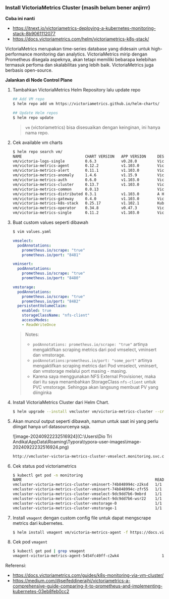 ### Install VictoriaMetrics Cluster (masih belum bener anjirrr)

**Coba ini nanti**
- https://itnext.io/victoriametrics-deploying-a-kubernetes-monitoring-stack-8b9061112077
- https://docs.victoriametrics.com/helm/victoriametrics-k8s-stack/

  
VictoriaMetrics merupakan time-series database yang didesain untuk high-performance monitoring dan analytics. VictoriaMetrics mirip dengan Prometheus disegala aspeknya, akan tetapi memiliki bebarapa kelebihan termasuk perfoma dan skalabilitas yang lebih baik. VictoriaMetrics juga berbasis open-source.

**Jalankan di Node Control Plane**

1. Tambahkan VictoriaMetrics Helm Repository lalu update repo

   ```bash
   ## Add VM repo
   $ helm repo add vm https://victoriametrics.github.io/helm-charts/
   
   ## Update Helm repos
   $ helm repo update
   ```

   > `vm` (victoriametrics) bisa disesuaikan dengan keinginan, ini hanya nama repo.

2. Cek available vm charts

   ```bash
   $ helm repo search vm/
   NAME                            CHART VERSION   APP VERSION     DESCRIPTION 
   vm/victoria-logs-single         0.6.3           v0.28.0         Victoria Logs Single version - high-performance...
   vm/victoria-metrics-agent       0.12.2          v1.103.0        Victoria Metrics Agent - collects metrics from ...
   vm/victoria-metrics-alert       0.11.1          v1.103.0        Victoria Metrics Alert - executes a list of giv...
   vm/victoria-metrics-anomaly     1.4.6           v1.15.9         Victoria Metrics Anomaly Detection - a service ...
   vm/victoria-metrics-auth        0.6.0           v1.103.0        Victoria Metrics Auth - is a simple auth proxy ...
   vm/victoria-metrics-cluster     0.13.7          v1.103.0        Victoria Metrics Cluster version - high-perform...
   vm/victoria-metrics-common      0.0.13                          Victoria Metrics Common - contains shared templ...
   vm/victoria-metrics-distributed 0.3.1           v1.103.0        A Helm chart for Running VMCluster on Multiple ...
   vm/victoria-metrics-gateway     0.4.0           v1.103.0        Victoria Metrics Gateway - Auth & Rate-Limittin...
   vm/victoria-metrics-k8s-stack   0.25.17         v1.102.1        Kubernetes monitoring on VictoriaMetrics stack....
   vm/victoria-metrics-operator    0.34.8          v0.47.3         Victoria Metrics Operator                         
   vm/victoria-metrics-single      0.11.2          v1.103.0        Victoria Metrics Single version - high-performa...
   ```

3. Buat custom values seperti dibawah

   ```bash
   $ vim values.yaml
   ```

   ```yaml
   vmselect:
     podAnnotations:
       prometheus.io/scrape: "true"
       prometheus.io/port: "8481"
   
   vminsert:
     podAnnotations:
       prometheus.io/scrape: "true"
       prometheus.io/port: "8480"
   
   vmstorage:
     podAnnotations:
       prometheus.io/scrape: "true"
       prometheus.io/port: "8482"
     persistentVolumeClaim:
       enabled: true
       storageClassName: "nfs-client"
       accessModes:
       - ReadWriteOnce
   
   ```

   > Notes:
   >
   > - `podAnnotations: prometheus.io/scrape: "true"` artinya mengaktifkan scraping metrics dari pod vmselect, vminsert dan vmstorage.
   > - `podAnnotations:prometheus.io/port: "some_port"` artinya mengaktifkan scraping metrics dari Pod vmselect, vminsert, dan vmstorage melalui port masing - masing.
   > - Karena saya menggunakan NFS External Provisioner, maka dari itu saya menambahkan StorageClass `nfs-client` untuk PVC vmstorage. Sehingga akan langsung membuat PV yang diinginka

4. Install VictoriaMetrics Cluster dari Helm Chart.

   ```bash
   $ helm upgrade --install vmcluster vm/victoria-metrics-cluster --create-namespace -n monitoring --values values.yaml
   ```

5. Akan muncul output seperti dibawah, namun untuk saat ini yang perlu diingat hanya url datasourcenya saja.

   ![image-20240922232516924](C:\Users\Dio Tri Andika\AppData\Roaming\Typora\typora-user-images\image-20240922232516924.png)

   ```bash
   http://vmcluster-victoria-metrics-cluster-vmselect.monitoring.svc.cluster.local:8481/select/0/prometheus/
   ```

6. Cek status pod victoriametrics

   ```bash
   $ kubectl get pod -n monitoring
   NAME                                                           READY   STATUS    RESTARTS   AGE
   vmcluster-victoria-metrics-cluster-vminsert-74b848994c-z2ksd   1/1     Running   0          31m
   vmcluster-victoria-metrics-cluster-vminsert-74b848994c-zfr55   1/1     Running   0          31m
   vmcluster-victoria-metrics-cluster-vmselect-9dc9dd7b6-9mbrd    1/1     Running   0          31m
   vmcluster-victoria-metrics-cluster-vmselect-9dc9dd7b6-wsr22    1/1     Running   0          31m
   vmcluster-victoria-metrics-cluster-vmstorage-0                 1/1     Running   0          31m
   vmcluster-victoria-metrics-cluster-vmstorage-1                 1/1     Running   0          30m
   ```

7. Install `vmagent` dengan custom config file untuk dapat mengscrape metrics dari kubernetes.

   ```bash 
   $ helm install vmagent vm/victoria-metrics-agent -f https://docs.victoriametrics.com/guides/examples/guide-vmcluster-vmagent-values.yaml
   ```

8. Cek pod `vmagent`

   ```bash
   $ kubectl get pod | grep vmagent
   vmagent-victoria-metrics-agent-5454fc49ff-c2wk4                   1/1     Running   0              83s
   ```

Referensi:

- https://docs.victoriametrics.com/guides/k8s-monitoring-via-vm-cluster/
- https://medium.com/@seifeddinerajhi/victoriametrics-a-comprehensive-guide-comparing-it-to-prometheus-and-implementing-kubernetes-03eb8feb0cc2

